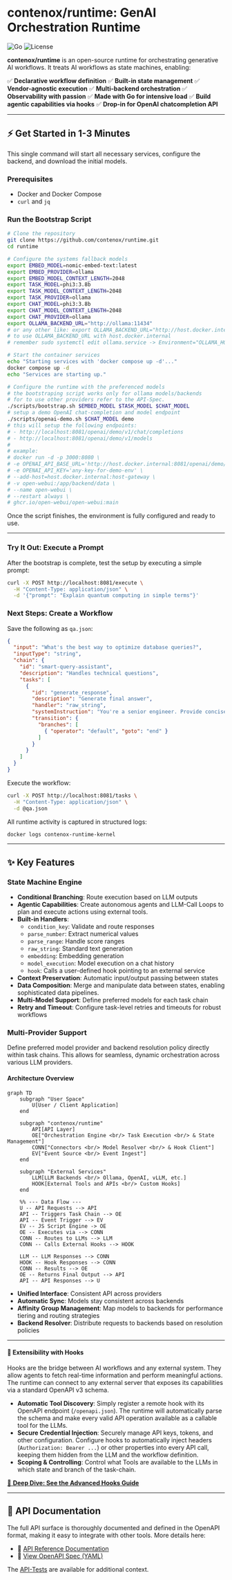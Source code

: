 # contenox/runtime: GenAI Orchestration Runtime

![Go](https://img.shields.io/badge/Go-1.24+-00ADD8?logo=go)
![License](https://img.shields.io/badge/License-Apache%202.0-blue.svg)

**contenox/runtime** is an open-source runtime for orchestrating generative AI workflows. It treats AI workflows as state machines, enabling:

✅ **Declarative workflow definition**
✅ **Built-in state management**
✅ **Vendor-agnostic execution**
✅ **Multi-backend orchestration**
✅ **Observability with passion**
✅ **Made with Go for intensive load**
✅ **Build agentic capabilities via hooks**
✅ **Drop-in for OpenAI chatcompletion API**

-----

## ⚡ Get Started in 1-3 Minutes

This single command will start all necessary services, configure the backend, and download the initial models.

### Prerequisites

  * Docker and Docker Compose
  * `curl` and `jq`

### Run the Bootstrap Script

```bash
# Clone the repository
git clone https://github.com/contenox/runtime.git
cd runtime

# Configure the systems fallback models
export EMBED_MODEL=nomic-embed-text:latest
export EMBED_PROVIDER=ollama
export EMBED_MODEL_CONTEXT_LENGTH=2048
export TASK_MODEL=phi3:3.8b
export TASK_MODEL_CONTEXT_LENGTH=2048
export TASK_PROVIDER=ollama
export CHAT_MODEL=phi3:3.8b
export CHAT_MODEL_CONTEXT_LENGTH=2048
export CHAT_PROVIDER=ollama
export OLLAMA_BACKEND_URL="http://ollama:11434"
# or any other like: export OLLAMA_BACKEND_URL="http://host.docker.internal:11434"
# to use OLLAMA_BACKEND_URL with host.docker.internal
# remember sudo systemctl edit ollama.service -> Environment="OLLAMA_HOST=172.17.0.1" or 0.0.0.0

# Start the container services
echo "Starting services with 'docker compose up -d'..."
docker compose up -d
echo "Services are starting up."

# Configure the runtime with the preferenced models
# the bootstraping script works only for ollama models/backends
# for to use other providers refer to the API-Spec.
./scripts/bootstrap.sh $EMBED_MODEL $TASK_MODEL $CHAT_MODEL
# setup a demo OpenAI chat-completion and model endpoint
./scripts/openai-demo.sh $CHAT_MODEL demo
# this will setup the following endpoints:
# - http://localhost:8081/openai/demo/v1/chat/completions
# - http://localhost:8081/openai/demo/v1/models
#
# example:
# docker run -d -p 3000:8080 \
# -e OPENAI_API_BASE_URL='http://host.docker.internal:8081/openai/demo/v1' \
# -e OPENAI_API_KEY='any-key-for-demo-env' \
# --add-host=host.docker.internal:host-gateway \
# -v open-webui:/app/backend/data \
# --name open-webui \
# --restart always \
# ghcr.io/open-webui/open-webui:main
```

Once the script finishes, the environment is fully configured and ready to use.

-----

### Try It Out: Execute a Prompt

After the bootstrap is complete, test the setup by executing a simple prompt:

```bash
curl -X POST http://localhost:8081/execute \
  -H "Content-Type: application/json" \
  -d '{"prompt": "Explain quantum computing in simple terms"}'
```

### Next Steps: Create a Workflow

Save the following as `qa.json`:

```json
{
  "input": "What's the best way to optimize database queries?",
  "inputType": "string",
  "chain": {
    "id": "smart-query-assistant",
    "description": "Handles technical questions",
    "tasks": [
      {
        "id": "generate_response",
        "description": "Generate final answer",
        "handler": "raw_string",
        "systemInstruction": "You're a senior engineer. Provide concise, professional answers to technical questions.",
        "transition": {
          "branches": [
            { "operator": "default", "goto": "end" }
          ]
        }
      }
    ]
  }
}
```

Execute the workflow:

```bash
curl -X POST http://localhost:8081/tasks \
  -H "Content-Type: application/json" \
  -d @qa.json
```

All runtime activity is captured in structured logs:

```bash
docker logs contenox-runtime-kernel
```

-----

## ✨ Key Features

### State Machine Engine

  * **Conditional Branching**: Route execution based on LLM outputs
  * **Agentic Capabilities**: Create autonomous agents and LLM-Call Loops to plan and execute actions using external tools.
  * **Built-in Handlers**:
      * `condition_key`: Validate and route responses
      * `parse_number`: Extract numerical values
      * `parse_range`: Handle score ranges
      * `raw_string`: Standard text generation
      * `embedding`: Embedding generation
      * `model_execution`: Model execution on a chat history
      * `hook`: Calls a user-defined hook pointing to an external service
  * **Context Preservation**: Automatic input/output passing between states
  * **Data Composition**: Merge and manipulate data between states, enabling sophisticated data pipelines.
  * **Multi-Model Support**: Define preferred models for each task chain
  * **Retry and Timeout**: Configure task-level retries and timeouts for robust workflows

### Multi-Provider Support

Define preferred model provider and backend resolution policy directly within task chains. This allows for seamless, dynamic orchestration across various LLM providers.

#### Architecture Overview

```mermaid
graph TD
    subgraph "User Space"
        U[User / Client Application]
    end

    subgraph "contenox/runtime"
        API[API Layer]
        OE["Orchestration Engine <br/> Task Execution <br/> & State Management"]
        CONN["Connectors <br/> Model Resolver <br/> & Hook Client"]
        EV["Event Source <br/> Event Ingest"]
    end

    subgraph "External Services"
        LLM[LLM Backends <br/> Ollama, OpenAI, vLLM, etc.]
        HOOK[External Tools and APIs <br/> Custom Hooks]
    end

    %% --- Data Flow ---
    U -- API Requests --> API
    API -- Triggers Task Chain --> OE
    API -- Event Trigger --> EV
    EV -- JS Script Engine -> OE
    OE -- Executes via --> CONN
    CONN -- Routes to LLMs --> LLM
    CONN -- Calls External Hooks --> HOOK

    LLM -- LLM Responses --> CONN
    HOOK -- Hook Responses --> CONN
    CONN -- Results --> OE
    OE -- Returns Final Output --> API
    API -- API Responses --> U
```

  * **Unified Interface**: Consistent API across providers
  * **Automatic Sync**: Models stay consistent across backends
  * **Affinity Group Management**: Map models to backends for performance tiering and routing strategies
  * **Backend Resolver**: Distribute requests to backends based on resolution policies

-----

#### 🧩 Extensibility with Hooks

Hooks are the bridge between AI workflows and any external system. They allow agents to fetch real-time information and perform meaningful actions. The runtime can connect to any external server that exposes its capabilities via a standard OpenAPI v3 schema.

  * **Automatic Tool Discovery**: Simply register a remote hook with its OpenAPI endpoint (`/openapi.json`). The runtime will automatically parse the schema and make every valid API operation available as a callable tool for the LLMs.
  * **Secure Credential Injection**: Securely manage API keys, tokens, and other configuration. Configure hooks to automatically inject headers (`Authorization: Bearer ...`) or other properties into every API call, keeping them hidden from the LLM and the workflow definition.
  * **Scoping & Controlling**: Control what Tools are available to the LLMs in which state and branch of the task-chain.

[🔗 **Deep Dive: See the Advanced Hooks Guide**](https://www.google.com/search?q=./docs/hooks.md)

-----

## 📘 API Documentation

The full API surface is thoroughly documented and defined in the OpenAPI format, making it easy to integrate with other tools. More details here:

  * 🔗 [API Reference Documentation](./docs/api-reference.md)
  * 🔗 [View OpenAPI Spec (YAML)](./docs/openapi.yaml)

The [API-Tests](./apitests) are available for additional context.
